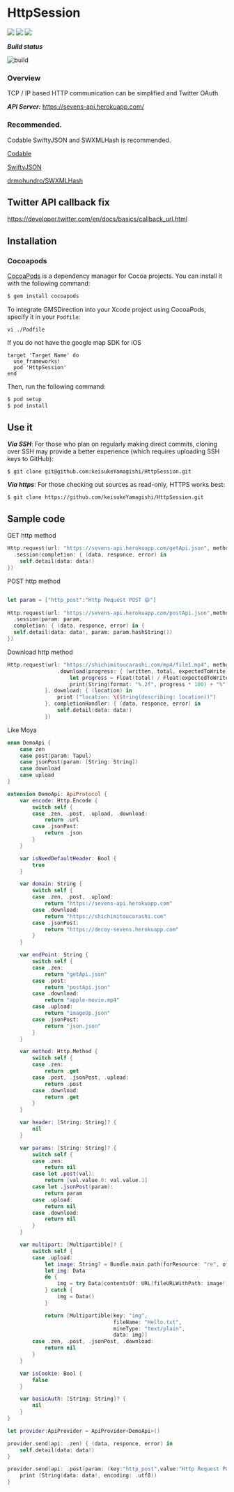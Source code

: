 # HttpSession

[![](https://img.shields.io/badge/HP-shichimitoucarashi-00acee)](https://shichimitoucarashi.com/)
[![](https://img.shields.io/badge/Lang-Swift-ff69b4)](https://developer.apple.com/jp/swift/)
[![](https://img.shields.io/badge/LICENCE-MIT-orange)](https://github.com/keisukeYamagishi/HttpRequest/blob/master/LICENSE)

***Build status***

![build](https://github.com/keisukeYamagishi/HttpSession/workflows/build/badge.svg)

### Overview

TCP / IP based HTTP communication can be simplified
and Twitter OAuth

***API Server:*** https://sevens-api.herokuapp.com/

### Recommended.

Codable SwiftyJSON and SWXMLHash is recommended.

[Codable](https://developer.apple.com/documentation/swift/codable)

[SwiftyJSON](https://github.com/SwiftyJSON/SwiftyJSON)

[drmohundro/SWXMLHash](https://github.com/drmohundro/SWXMLHash)

## Twitter API callback fix

https://developer.twitter.com/en/docs/basics/callback_url.html

## Installation

### Cocoapods

[CocoaPods](https://cocoapods.org/pods/HttpSession) is a dependency manager for Cocoa projects. You can install it with the following command:

```bash
$ gem install cocoapods
```
To integrate GMSDirection into your Xcode project using CocoaPods, specify it in your `Podfile`:

```
vi ./Podfile 
```

If you do not have the google map SDK for iOS

```
target 'Target Name' do
  use_frameworks!
  pod 'HttpSession'
end
```
Then, run the following command:

```bash
$ pod setup
$ pod install
```

## Use it

***Via SSH***: For those who plan on regularly making direct commits, cloning over SSH may provide a better experience (which requires uploading SSH keys to GitHub):

```
$ git clone git@github.com:keisukeYamagishi/HttpSession.git
```
***Via https***: For those checking out sources as read-only, HTTPS works best:

```
$ git clone https://github.com/keisukeYamagishi/HttpSession.git
```

## Sample code

GET http method

```swift
Http.request(url: "https://sevens-api.herokuapp.com/getApi.json", method: .get)
  .session(completion: { (data, responce, error) in
    self.detail(data: data!)
})
```

POST http method

```swift

let param = ["http_post":"Http Request POST 😄"]
            
Http.request(url: "https://sevens-api.herokuapp.com/postApi.json",method: .post)
  .session(param: param,
  completion: { (data, responce, error) in {
  self.detail(data: data!, param: param.hashString())
})

```

Download http method

```swift
Http.request(url: "https://shichimitoucarashi.com/mp4/file1.mp4", method: .get)
                .download(progress: { (written, total, expectedToWrite) in
                    let progress = Float(total) / Float(expectedToWrite)
                    print(String(format: "%.2f", progress * 100) + "%")                    
            }, download: { (location) in
                print ("location: \(String(describing: location))")
            }, completionHandler: { (data, responce, error) in
                self.detail(data: data!)
            })
```

Like Moya


```swift
enum DemoApi {
    case zen
    case post(param: Tapul)
    case jsonPost(param: [String: String])
    case download
    case upload
}

extension DemoApi: ApiProtocol {
    var encode: Http.Encode {
        switch self {
        case .zen, .post, .upload, .download:
            return .url
        case .jsonPost:
            return .json
        }
    }

    var isNeedDefaultHeader: Bool {
        true
    }

    var domain: String {
        switch self {
        case .zen, .post, .upload:
            return "https://sevens-api.herokuapp.com"
        case .download:
            return "https://shichimitoucarashi.com"
        case .jsonPost:
            return "https://decoy-sevens.herokuapp.com"
        }
    }

    var endPoint: String {
        switch self {
        case .zen:
            return "getApi.json"
        case .post:
            return "postApi.json"
        case .download:
            return "apple-movie.mp4"
        case .upload:
            return "imageUp.json"
        case .jsonPost:
            return "json.json"
        }
    }

    var method: Http.Method {
        switch self {
        case .zen:
            return .get
        case .post, .jsonPost, .upload:
            return .post
        case .download:
            return .get
        }
    }

    var header: [String: String]? {
        nil
    }

    var params: [String: String]? {
        switch self {
        case .zen:
            return nil
        case let .post(val):
            return [val.value.0: val.value.1]
        case let .jsonPost(param):
            return param
        case .upload:
            return nil
        case .download:
            return nil
        }
    }

    var multipart: [Multipartible]? {
        switch self {
        case .upload:
            let image: String? = Bundle.main.path(forResource: "re", ofType: "txt")
            let img: Data
            do {
                img = try Data(contentsOf: URL(fileURLWithPath: image!))
            } catch {
                img = Data()
            }

            return [Multipartible(key: "img",
                                  fileName: "Hello.txt",
                                  mineType: "text/plain",
                                  data: img)]
        case .zen, .post, .jsonPost, .download:
            return nil
        }
    }

    var isCookie: Bool {
        false
    }

    var basicAuth: [String: String]? {
        nil
    }
}

```

```swift
let provider:ApiProvider = ApiProvider<DemoApi>()

provider.send(api: .zen) { (data, responce, error) in
    self.detail(data: data!)
}

provider.send(api: .post(param: (key:"http_post",value:"Http Request POST 😄"))) { (data, responce, error) in
    print (String(data: data!, encoding: .utf8))
}
```

